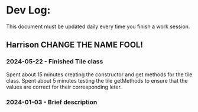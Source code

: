 # Dev Log:

This document must be updated daily every time you finish a work session.

## Harrison CHANGE THE NAME FOOL!

### 2024-05-22 - Finished Tile class
Spent about 15 minutes creating the constructor and get methods for the tile class. 
Spent about 5 minutes testing the tile getMethods to ensure that the values are correct for their corresponding leter.

### 2024-01-03 - Brief description
